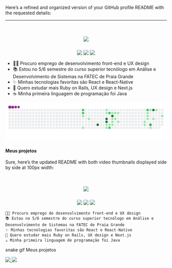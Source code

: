 Here’s a refined and organized version of your GitHub profile README with the requested details:

---

<h1 align="center">
<img src="https://readme-typing-svg.herokuapp.com/?font=Righteous&size=35&center=true&vCenter=true&width=500&height=70&duration=4000&lines=olá!+👋;+me+chamo+Arthur!;" />
</h1>

<div align="center" >
<a href="https://github.com/Arthurbhs"><img height="180em" src="https://github-readme-stats.vercel.app/api?username=Arthurbhs&show_icons=true&theme=great-gatsby&include_all_commits=true" /></a>
<a href="https://github.com/Arthurbhs"><img height="180em" src="https://github-readme-stats.vercel.app/api/top-langs/?username=Arthurbhs&layout=compact&langs_count=7&theme=great-gatsby" /></a>
<div style="display: inline-block;">
  <img src="https://skillicons.dev/icons?i=react,bootstrap,html,css,vscode,github,figma,tailwind,git" />
</div>
<br/>
</div>

- 👨‍💻️ Procuro emprego de desenvolvimento front-end e UX design
- 📚 Estou no 5/6 semestre do curso superior tecnólogo em Análise e Desenvolvimento de Sistemas na FATEC de Praia Grande
- ✨ Minhas tecnologias favoritas são React e React-Native
- 🌱 Quero estudar mais Ruby on Rails, UX design e Next.js 
- ☕ Minha primeira linguagem de programação foi Java

![snake gif](https://github.com/Arthurbhs/Arthurbhs/blob/output/github-contribution-grid-snake.gif)

#### Meus projetos
Sure, here’s the updated README with both video thumbnails displayed side by side at 100px width:
<h1 align="center">
<img src="https://readme-typing-svg.herokuapp.com/?font=Righteous&size=35&center=true&vCenter=true&width=500&height=70&duration=4000&lines=olá!+👋;+me+chamo+Arthur!;" />
</h1>
<div align="center" >
<a href="https://github.com/Arthurbhs"><img height="180em" src="https://github-readme-stats.vercel.app/api?username=Arthurbhs&show_icons=true&theme=great-gatsby&include_all_commits=true" /></a>
<a href="https://github.com/Arthurbhs"><img height="180em" src="https://github-readme-stats.vercel.app/api/top-langs/?username=Arthurbhs&layout=compact&langs_count=7&theme=great-gatsby" /></a>
<div style="display: inline-block;">
  <img src="https://skillicons.dev/icons?i=react,bootstrap,html,css,vscode,github,figma,tailwind,git" />
</div>
<br/>
</div>

    👨‍💻️ Procuro emprego de desenvolvimento front-end e UX design
    📚 Estou no 5/6 semestre do curso superior tecnólogo em Análise e Desenvolvimento de Sistemas na FATEC de Praia Grande
    ✨ Minhas tecnologias favoritas são React e React-Native
    🌱 Quero estudar mais Ruby on Rails, UX design e Next.js
    ☕ Minha primeira linguagem de programação foi Java

snake gif
Meus projetos
<div>
  <a href="https://youtu.be/Owqx3I6WR38">
    <img src="https://img.youtube.com/vi/Owqx3I6WR38/0.jpg" width="300px" />
  </a>
  <a href="https://youtu.be/9Wie2TWdpGE">
    <img src="https://img.youtube.com/vi/9Wie2TWdpGE/0.jpg" width="300px" />
  </a>
</div>
